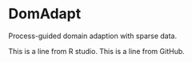 # DomAdapt
Process-guided domain adaption with sparse data.

This is a line from R studio.
This is a line from GitHub.
